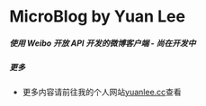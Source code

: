 # MicroBlog by Yuan Lee

##### 使用 Weibo 开放 API 开发的微博客户端 - 尚在开发中

##### 更多
  - 更多内容请前往我的个人网站[yuanlee.cc](https://www.yuanlee.cc)查看
